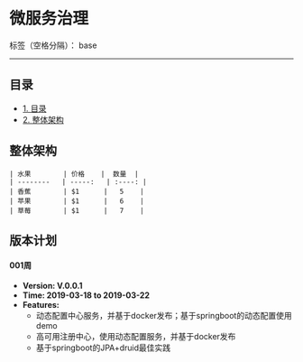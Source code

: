 ﻿# 微服务治理

标签（空格分隔）： base

---

## 目录

-   [1. 目录](#目录)
-   [2. 整体架构](#整体架构)

## 

## 整体架构

    | 水果        | 价格    |  数量  |
    | --------   | -----:   | :----: |
    | 香蕉        | $1      |   5    |
    | 苹果        | $1      |   6    |
    | 草莓        | $1      |   7    |

## 版本计划


#### 001周
-   **Version: V.0.0.1**
-   **Time: 2019-03-18 to 2019-03-22**
-   **Features:**
    -   动态配置中心服务，并基于docker发布；基于springboot的动态配置使用demo
    -   高可用注册中心，使用动态配置服务，并基于docker发布
    -   基于springboot的JPA+druid最佳实践
